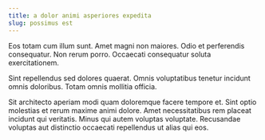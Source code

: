 ```yaml
---
title: a dolor animi asperiores expedita
slug: possimus est
---
```


Eos totam cum illum sunt. Amet magni non maiores. Odio et perferendis consequatur. Non rerum porro. Occaecati consequatur soluta exercitationem.

Sint repellendus sed dolores quaerat. Omnis voluptatibus tenetur incidunt omnis doloribus. Totam omnis mollitia officia.

Sit architecto aperiam modi quam doloremque facere tempore et. Sint optio molestias et rerum maxime animi dolore. Amet necessitatibus rem placeat incidunt qui veritatis. Minus qui autem voluptas voluptate. Recusandae voluptas aut distinctio occaecati repellendus ut alias qui eos.
